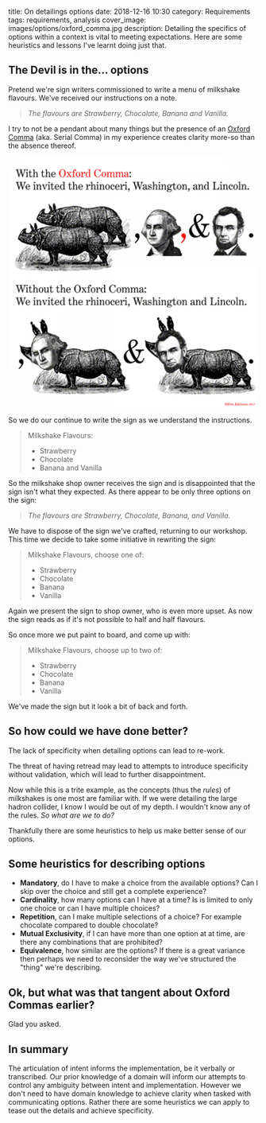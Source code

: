title: On detailings options
date: 2018-12-16 10:30
category: Requirements
tags: requirements, analysis
cover_image: images/options/oxford_comma.jpg
description: Detailing the specifics of options within a context is vital to meeting expectations. Here are some heuristics and lessons I've learnt doing just that. 

## The Devil is in the... options

Pretend we're sign writers commissioned to write a menu of milkshake flavours. We've received our instructions on a note.

> *The flavours are Strawberry, Chocolate, Banana and Vanilla.* 

I try to not be a pendant about many things but the presence of an [Oxford Comma](https://en.wikipedia.org/wiki/Serial_comma) (aka. Serial Comma) in my experience creates clarity more-so than the absence thereof.

![The Oxford Comma](images/options/oxford_comma.jpg)

So we do our continue to write the sign as we understand the instructions.

> Milkshake Flavours:
> - Strawberry
> - Chocolate
> - Banana and Vanilla

So the milkshake shop owner receives the sign and is disappointed that the sign isn't what they expected. As there appear to be only three options on the sign:

> *The flavours are Strawberry, Chocolate, Banana, and Vanilla.*

We have to dispose of the sign we've crafted, returning to our workshop. This time we decide to take some initiative in rewriting the sign:

> Milkshake Flavours, choose one of:
> - Strawberry
> - Chocolate
> - Banana 
> - Vanilla

Again we present the sign to shop owner, who is even more upset. As now the sign reads as if it's not possible to half and half flavours.

So once more we put paint to board, and come up with:

> Milkshake Flavours, choose up to two of:
> - Strawberry
> - Chocolate
> - Banana 
> - Vanilla

We've made the sign but it look a bit of back and forth. 

## So how could we have done better?

The lack of specificity when detailing options can lead to re-work. 

The threat of having retread may lead to attempts to introduce specificity without validation, which will lead to further disappointment.

Now while this is a trite example, as the concepts (thus the *rules*) of milkshakes is one most are familiar with. If we were detailing the large hadron collider, I know I would be out of my depth. I wouldn't know any of the rules. *So what are we to do?*

Thankfully there are some heuristics to help us make better sense of our options.

## Some heuristics for describing options

- **Mandatory**, do I have to make a choice from the available options? Can I skip over the choice and still get a complete experience?
- **Cardinality**, how many options can I have at a time? Is is limited to only one choice or can I have multiple choices?
- **Repetition**, can I make multiple selections of a choice? For example chocolate compared to double chocolate? 
- **Mutual Exclusivity**, if I can have more than one option at at time, are there any combinations that are prohibited?
- **Equivalence**, how similar are the options? If there is a great variance then perhaps we need to reconsider the way we've structured the "thing" we're describing.

## Ok, but what was that tangent about Oxford Commas earlier?

Glad you asked.

## In summary

The articulation of intent informs the implementation, be it verbally or transcribed. Our prior knowledge of a domain will inform our attempts to control any ambiguity between intent and implementation. However we don't need to have domain knowledge to achieve clarity when tasked with communicating options. Rather there are some heuristics we can apply to tease out the details and achieve specificity.